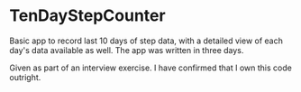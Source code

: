# TenDayStepCounter
Basic app to record last 10 days of step data, with a detailed view of each day's data available as well. The app was written in three days.

Given as part of an interview exercise. I have confirmed that I own this code outright.
